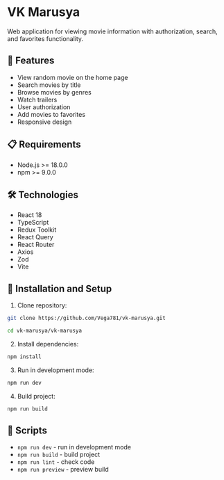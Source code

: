 # VK Marusya

Web application for viewing movie information with authorization, search, and favorites functionality.

## 🚀 Features

- View random movie on the home page
- Search movies by title
- Browse movies by genres
- Watch trailers
- User authorization
- Add movies to favorites
- Responsive design

## 📋 Requirements

- Node.js >= 18.0.0
- npm >= 9.0.0

## 🛠 Technologies

- React 18
- TypeScript
- Redux Toolkit
- React Query
- React Router
- Axios
- Zod
- Vite

## 🔧 Installation and Setup

1. Clone repository:
```bash
git clone https://github.com/Vega781/vk-marusya.git
```
```bash
cd vk-marusya/vk-marusya
```
2. Install dependencies:
```bash
npm install
```
3. Run in development mode:
```bash
npm run dev
```
4. Build project:
```bash
npm run build
```

## 📝 Scripts

- `npm run dev` - run in development mode
- `npm run build` - build project
- `npm run lint` - check code
- `npm run preview` - preview build
